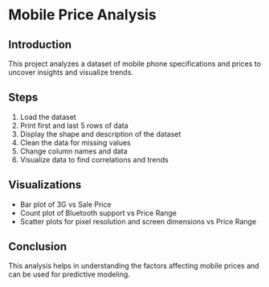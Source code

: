 # Mobile Price Analysis

## Introduction
This project analyzes a dataset of mobile phone specifications and prices to uncover insights and visualize trends.

## Steps
1. Load the dataset
2. Print first and last 5 rows of data
3. Display the shape and description of the dataset
4. Clean the data for missing values
5. Change column names and data
6. Visualize data to find correlations and trends

## Visualizations
- Bar plot of 3G vs Sale Price
- Count plot of Bluetooth support vs Price Range
- Scatter plots for pixel resolution and screen dimensions vs Price Range

## Conclusion
This analysis helps in understanding the factors affecting mobile prices and can be used for predictive modeling.
